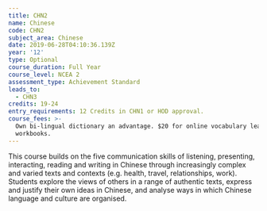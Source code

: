 ```yaml
---
title: CHN2
name: Chinese
code: CHN2
subject_area: Chinese
date: 2019-06-28T04:10:36.139Z
year: '12'
type: Optional
course_duration: Full Year
course_level: NCEA 2
assessment_type: Achievement Standard
leads_to:
  - CHN3
credits: 19-24
entry_requirements: 12 Credits in CHN1 or HOD approval.
course_fees: >-
  Own bi-lingual dictionary an advantage. $20 for online vocabulary learning and
  workbooks.
---
```

This course builds on the five communication skills of listening, presenting, interacting, reading and writing in Chinese through increasingly complex and varied texts and contexts (e.g. health, travel, relationships, work). Students explore the views of others in a range of authentic texts, express and justify their own ideas in Chinese, and analyse ways in which Chinese language and culture are organised.
